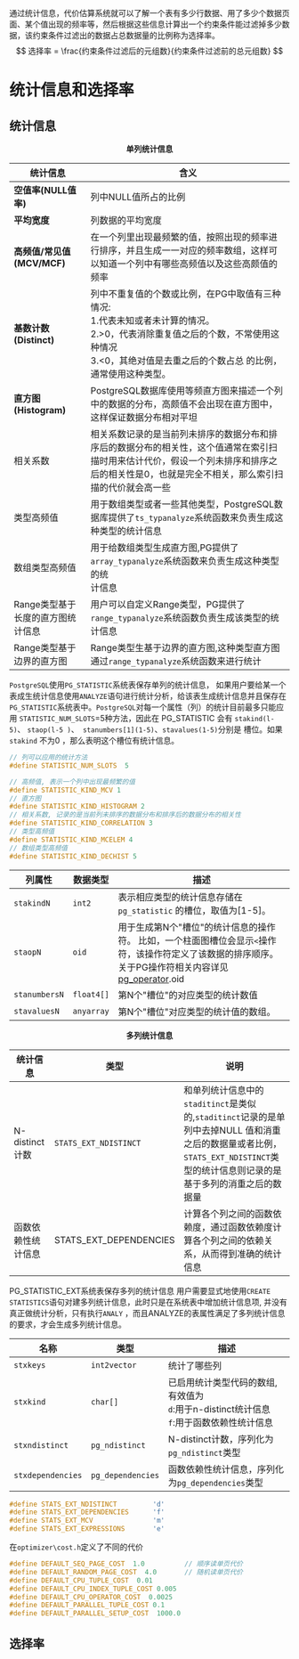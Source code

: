 通过统计信息，代价估算系统就可以了解一个表有多少行数据、用了多少个数据页面、某个值出现的频率等，然后根据这些信息计算出一个约束条件能过滤掉多少数据，该约束条件过滤出的数据占总数据量的比例称为选择率。
$$
选择率 = \frac{约束条件过滤后的元组数}{约束条件过滤前的总元组数}
$$
# 统计信息和选择率
## 统计信息
<center>
    <div><b>单列统计信息</b></div>
</center>

| 统计信息                          | 含义                                                         |
| --------------------------------- | ------------------------------------------------------------ |
| **空值率(NULL值率)**              | 列中NULL值所占的比例                                         |
| **平均宽度**                      | 列数据的平均宽度                                             |
| **高频值/常见值(MCV/MCF)**        | 在一个列里出现最频繁的值，按照出现的频率进行排序，并且生成一一对应的频率数组，这样可以知道一个列中有哪些高频值以及这些高颇值的频率 |
| **基数计数(Distinct)**            | 列中不重复值的个数或比例，在PG中取值有三种情况:<br/>1.代表未知或者未计算的情况。<br/>2.>0，代表消除重复值之后的个数，不常使用这种情况<br/>3.<0，其绝对值是去重之后的个数占总 的比例， 通常使用这种类型。 |
| **直方图(Histogram)**             | PostgreSQL数据库使用等频直方图来描述一个列中的数据的分布，高颇值不会出现在直方图中，这样保证数据分布相对平坦 |
| 相关系数                          | 相关系数记录的是当前列未排序的数据分布和排序后的数据分布的相关性，这个值通常在索引扫描时用来估计代价，假设一个列未排序和排序之后的相关性是0，也就是完全不相关，那么索引扫描的代价就会高一些 |
| 类型高频值                        | 用于数组类型或者一些其他类型，PostgreSQL数据库提供了`ts_typanalyze`系统函数来负责生成这种类型的统计信息 |
| 数组类型高频值                    | 用于给数组类型生成直方图,PG提供了`array_typanalyze`系统函数来负责生成这种类型的统<br/>计信息 |
| Range类型基于长度的直方图统计信息 | 用户可以自定义Range类型，PG提供了`range_typanalyze`系统函数负责生成该类型的统计信息 |
| Range类型基于边界的直方图         | Range类型生基于边界的直方图,这种类型直方图通过`range_typanalyze`系统函数来进行统计 |

`PostgreSQL`使用`PG_STATISTIC`系统表保存单列的统计信息， 如果用户要给某一个表成生统计信息使用`ANALYZE`语句进行统计分析，给该表生成统计信息并且保存在`PG_STATISTIC`系统表中。`PostgreSQL`对每一个属性（列）的统计目前最多只能应用 `STATISTIC_NUM_SLOTS`=5种方法，因此在 PG_STATISTIC 会有 `stakind(l-5)`、 `staop(l-5 )`、` stanumbers[1](1-5)`、`stavalues(1-5)`分别是 槽位。如果`stakind` 不为0 ，那么表明这个槽位有统计信息。

```C
// 列可以应用的统计方法
#define STATISTIC_NUM_SLOTS  5

// 高频值, 表示一个列中出现最频繁的值
#define STATISTIC_KIND_MCV 1 
// 直方图
#define STATISTIC_KIND_HISTOGRAM 2
// 相关系数, 记录的是当前列未排序的数据分布和排序后的数据分布的相关性
#define STATISTIC_KIND_CORRELATION 3
// 类型高频值
#define STATISTIC_KIND_MCELEM 4 
// 数组类型高频值
#define STATISTIC_KIND_DECHIST 5 
```

| 列属性        | 数据类型   | 描述                                                         |
| ------------- | ---------- | ------------------------------------------------------------ |
| `stakindN`    | `int2`     | 表示相应类型的统计信息存储在`pg_statistic` 的槽位，取值为[1-5]。 |
| `staopN`      | `oid`      | 用于生成第N个"槽位"的统计信息的操作符。 比如，一个柱面图槽位会显示`<`操作符，该操作符定义了该数据的排序顺序。<br/>关于PG操作符相关内容详见[pg_operator](http://www.postgres.cn/docs/9.4/catalog-pg-operator.html).oid |
| `stanumbersN` | `float4[]` | 第N个"槽位"的对应类型的统计数值                              |
| `stavaluesN`  | `anyarray` | 第N个"槽位"对应类型的统计值的数组。                          |



<center>
    <div><b>多列统计信息</b></div>
</center>

| 统计信息           | 类型                   | 说明                                                         |
| ------------------ | ---------------------- | ------------------------------------------------------------ |
| N-distinct计数     | `STATS_EXT_NDISTINCT`  | 和单列统计信息中的`staditinct`是类似的,`staditinct`记录的是单列中去掉NULL 值和消重之后的数据量或者比例，`STATS_EXT_NDISTINCT`类型的统计信息则记录的是基于多列的消重之后的数据量 |
| 函数依赖性统计信息 | STATS_EXT_DEPENDENCIES | 计算各个列之间的函数依赖度，通过函数依赖度计算各个列之间的依赖关系，从而得到准确的统计信息 |

PG_STATISTIC_EXT系统表保存多列的统计信息 用户需要显式地使用`CREATE STATISTICS`语句对建多列统计信息，此时只是在系统表中增加统计信息项, 并没有真正做统计分析，只有执行`ANALY` ，而且ANALYZE的表属性满足了多列统计信息的要求，才会生成多列统计信息。

| 名称              | 类型              | 描述                                                         |
| ----------------- | ----------------- | ------------------------------------------------------------ |
| `stxkeys`         | `int2vector`      | 统计了哪些列                                                 |
| `stxkind`         | `char[]`          | 已启用统计类型代码的数组, 有效值为<br/>`d`:用于n-distinct统计信息<br/>`f`:用于函数依赖性统计信息 |
| `stxndistinct`    | `pg_ndistinct`    | N-distinct计数，序列化为`pg_ndistinct`类型                   |
| `stxdependencies` | `pg_dependencies` | 函数依赖性统计信息，序列化为`pg_dependencies`类型            |

```c
#define STATS_EXT_NDISTINCT			'd'
#define STATS_EXT_DEPENDENCIES		'f'
#define STATS_EXT_MCV				'm'
#define STATS_EXT_EXPRESSIONS		'e'
```
在`optimizer\cost.h`定义了不同的代价

```c
#define DEFAULT_SEQ_PAGE_COST  1.0  		// 顺序读单页代价
#define DEFAULT_RANDOM_PAGE_COST  4.0		// 随机读单页代价
#define DEFAULT_CPU_TUPLE_COST	0.01		
#define DEFAULT_CPU_INDEX_TUPLE_COST 0.005
#define DEFAULT_CPU_OPERATOR_COST  0.0025
#define DEFAULT_PARALLEL_TUPLE_COST 0.1
#define DEFAULT_PARALLEL_SETUP_COST  1000.0
```
## 选择率
### 
